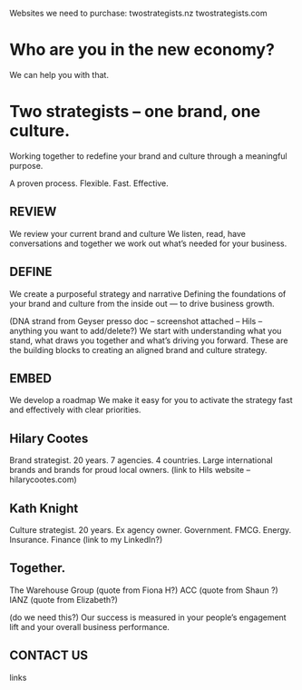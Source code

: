 Websites we need to purchase:
twostrategists.nz
twostrategists.com

# Who are you in the new economy?
We can help you with that.

# Two strategists – one brand, one culture.
Working together to redefine your brand and culture through a meaningful purpose.

A proven process.
Flexible. Fast. Effective.

## REVIEW
We review your current brand and culture
We listen, read, have conversations and together we work out what’s needed for your business.

## DEFINE
We create a purposeful strategy and narrative
Defining the foundations of your brand and culture from the inside out — to drive business growth.

(DNA strand from Geyser presso doc – screenshot attached – Hils – anything you want to add/delete?)
We start with understanding what you stand, what draws you together and what’s driving you forward.
These are the building blocks to creating an aligned brand and culture strategy.

## EMBED
We develop a roadmap
We make it easy for you to activate the strategy fast and effectively with clear priorities.

## Hilary Cootes
Brand strategist.
20 years. 7 agencies. 4 countries.
Large international brands and brands for proud local owners.
(link to Hils website – hilarycootes.com)

## Kath Knight
Culture strategist.
20 years. Ex agency owner.
Government. FMCG. Energy. Insurance. Finance
(link to my LinkedIn?)

## Together.
The Warehouse Group (quote from Fiona H?)
ACC (quote from Shaun ?)
IANZ (quote from Elizabeth?)

(do we need this?)
Our success is measured in your people’s engagement lift and your overall business performance.

## CONTACT US
links
